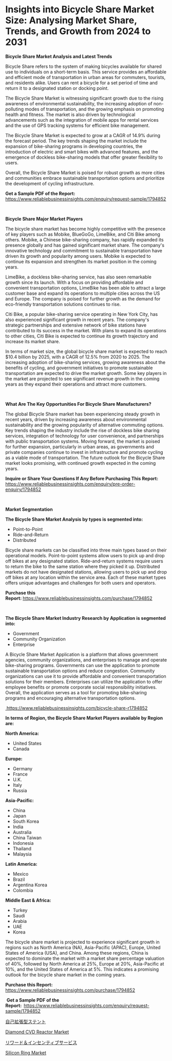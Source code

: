 <p><h1>Insights into Bicycle Share Market Size: Analysing Market Share, Trends, and Growth from 2024 to 2031</h1></p><p><strong>Bicycle Share Market Analysis and Latest Trends</strong></p>
<p><p>Bicycle Share refers to the system of making bicycles available for shared use to individuals on a short-term basis. This service provides an affordable and efficient mode of transportation in urban areas for commuters, tourists, and residents alike. Users can rent a bicycle for a set period of time and return it to a designated station or docking point.</p><p>The Bicycle Share Market is witnessing significant growth due to the rising awareness of environmental sustainability, the increasing adoption of non-polluting modes of transportation, and the growing emphasis on promoting health and fitness. The market is also driven by technological advancements such as the integration of mobile apps for rental services and the use of GPS tracking systems for efficient bike management.</p><p>The Bicycle Share Market is expected to grow at a CAGR of 14.9% during the forecast period. The key trends shaping the market include the expansion of bike-sharing programs in developing countries, the introduction of electric and smart bikes with advanced features, and the emergence of dockless bike-sharing models that offer greater flexibility to users.</p><p>Overall, the Bicycle Share Market is poised for robust growth as more cities and communities embrace sustainable transportation options and prioritize the development of cycling infrastructure.</p></p>
<p><strong>Get a Sample PDF of the Report:&nbsp;</strong> <a href="https://www.reliablebusinessinsights.com/enquiry/request-sample/1794852">https://www.reliablebusinessinsights.com/enquiry/request-sample/1794852</a></p>
<p>&nbsp;</p>
<p><strong>Bicycle Share Major Market Players</strong></p>
<p><p>The bicycle share market has become highly competitive with the presence of key players such as Mobike, BlueGoGo, LimeBike, and Citi Bike among others. Mobike, a Chinese bike-sharing company, has rapidly expanded its presence globally and has gained significant market share. The company's innovative technology and commitment to sustainable transportation have driven its growth and popularity among users. Mobike is expected to continue its expansion and strengthen its market position in the coming years.</p><p>LimeBike, a dockless bike-sharing service, has also seen remarkable growth since its launch. With a focus on providing affordable and convenient transportation options, LimeBike has been able to attract a large customer base and expand its operations to multiple cities across the US and Europe. The company is poised for further growth as the demand for eco-friendly transportation solutions continues to rise.</p><p>Citi Bike, a popular bike-sharing service operating in New York City, has also experienced significant growth in recent years. The company's strategic partnerships and extensive network of bike stations have contributed to its success in the market. With plans to expand its operations to other cities, Citi Bike is expected to continue its growth trajectory and increase its market share.</p><p>In terms of market size, the global bicycle share market is expected to reach $10.4 billion by 2025, with a CAGR of 12.5% from 2020 to 2025. The increasing adoption of bike-sharing services, growing awareness about the benefits of cycling, and government initiatives to promote sustainable transportation are expected to drive the market growth. Some key players in the market are projected to see significant revenue growth in the coming years as they expand their operations and attract more customers.</p></p>
<p>&nbsp;</p>
<p><strong>What Are The Key Opportunities For Bicycle Share Manufacturers?</strong></p>
<p><p>The global Bicycle Share market has been experiencing steady growth in recent years, driven by increasing awareness about environmental sustainability and the growing popularity of alternative commuting options. Key trends shaping the industry include the rise of dockless bike sharing services, integration of technology for user convenience, and partnerships with public transportation systems. Moving forward, the market is poised for further expansion, particularly in urban areas, as governments and private companies continue to invest in infrastructure and promote cycling as a viable mode of transportation. The future outlook for the Bicycle Share market looks promising, with continued growth expected in the coming years.</p></p>
<p><strong>Inquire or Share Your Questions If Any Before Purchasing This Report:</strong> <a href="https://www.reliablebusinessinsights.com/enquiry/pre-order-enquiry/1794852">https://www.reliablebusinessinsights.com/enquiry/pre-order-enquiry/1794852</a></p>
<p>&nbsp;</p>
<p><strong>Market Segmentation</strong></p>
<p><strong>The Bicycle Share Market Analysis by types is segmented into:</strong></p>
<p><ul><li>Point-to-Point</li><li>Ride-and-Return</li><li>Distributed</li></ul></p>
<p><p>Bicycle share markets can be classified into three main types based on their operational models. Point-to-point systems allow users to pick up and drop off bikes at any designated station. Ride-and-return systems require users to return the bike to the same station where they picked it up. Distributed markets do not have designated stations, allowing users to pick up and drop off bikes at any location within the service area. Each of these market types offers unique advantages and challenges for both users and operators.</p></p>
<p><strong>Purchase this Report:&nbsp;</strong><a href="https://www.reliablebusinessinsights.com/purchase/1794852">https://www.reliablebusinessinsights.com/purchase/1794852</a></p>
<p>&nbsp;</p>
<p><strong>The Bicycle Share Market Industry Research by Application is segmented into:</strong></p>
<p><ul><li>Government</li><li>Community Organization</li><li>Enterprise</li></ul></p>
<p><p>A Bicycle Share Market Application is a platform that allows government agencies, community organizations, and enterprises to manage and operate bike-sharing programs. Governments can use the application to promote sustainable transportation options and reduce congestion. Community organizations can use it to provide affordable and convenient transportation solutions for their members. Enterprises can utilize the application to offer employee benefits or promote corporate social responsibility initiatives. Overall, the application serves as a tool for promoting bike-sharing programs and encouraging alternative transportation options.</p></p>
<p><a href="https://www.reliablebusinessinsights.com/bicycle-share-r1794852">&nbsp;https://www.reliablebusinessinsights.com/bicycle-share-r1794852</a></p>
<p><strong>In terms of Region, the Bicycle Share Market Players available by Region are:</strong></p>
<p>
    <p> <strong> North America: </strong>
        <ul>
            <li>United States</li>
            <li>Canada</li>
        </ul>
        </p> 
    <p> <strong> Europe: </strong>
        <ul>
            <li>Germany</li>
            <li>France</li>
            <li>U.K.</li>
            <li>Italy</li>
            <li>Russia</li>
        </ul>
        </p> 
    <p> <strong> Asia-Pacific: </strong>
        <ul>
            <li>China</li>
            <li>Japan</li>
            <li>South Korea</li>
            <li>India</li>
            <li>Australia</li>
            <li>China Taiwan</li>
            <li>Indonesia</li>
            <li>Thailand</li>
            <li>Malaysia</li>
        </ul>
        </p> 
    <p> <strong> Latin America: </strong>
        <ul>
            <li>Mexico</li>
            <li>Brazil</li>
            <li>Argentina Korea</li>
            <li>Colombia</li>
        </ul>
        </p> 
    <p> <strong> Middle East & Africa: </strong>
        <ul>
            <li>Turkey</li>
            <li>Saudi</li>
            <li>Arabia</li>
            <li>UAE</li>
            <li>Korea</li>
        </ul>
    </p>
    </p>
<p><p>The bicycle share market is projected to experience significant growth in regions such as North America (NA), Asia-Pacific (APAC), Europe, United States of America (USA), and China. Among these regions, China is expected to dominate the market with a market share percentage valuation of 40%, followed by North America at 25%, Europe at 20%, Asia-Pacific at 10%, and the United States of America at 5%. This indicates a promising outlook for the bicycle share market in the coming years.</p></p>
<p><strong>Purchase this Report: </strong><a href="https://www.reliablebusinessinsights.com/purchase/1794852">https://www.reliablebusinessinsights.com/purchase/1794852</a></p>
<p>&nbsp;<strong>Get a Sample PDF of the Report:&nbsp;&nbsp;</strong><a href="https://www.reliablebusinessinsights.com/enquiry/request-sample/1794852">https://www.reliablebusinessinsights.com/enquiry/request-sample/1794852</a></p>
<p><strong></strong></p>
<p><p><a href="https://github.com/NikitaBruen/Market-Research-Report-List-1/blob/main/4176846180439.md">自己拡張型ステント</a></p><p><a href="https://github.com/faisalayoob601/Market-Research-Report-List-1/blob/main/diamond-cvd-reactor-market.md">Diamond CVD Reactor Market</a></p><p><a href="https://github.com/mm14022023/Market-Research-Report-List-2/blob/main/2115927180438.md">リワード＆インセンティブサービス</a></p><p><a href="https://github.com/nafiafirdania/Market-Research-Report-List-1/blob/main/silicon-ring-market.md">Silicon Ring Market</a></p></p>